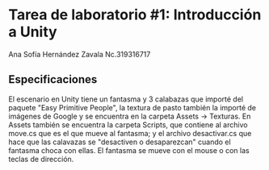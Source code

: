 # Tarea de laboratorio #1: Introducción a Unity

Ana Sofía Hernández Zavala Nc.319316717

## Especificaciones

El escenario en Unity tiene un fantasma y 3 calabazas que importé del paquete "Easy Primitive People", la textura de pasto también la importé de imágenes de Google y se encuentra en la carpeta Assets -> Texturas.
En Assets también se encuentra la carpeta Scripts, que contiene al archivo move.cs que es el que mueve al fantasma; y el archivo desactivar.cs que hace que las calavazas se "desactiven o desaparezcan" cuando el fantasma choca con ellas.
El fantasma se mueve con el mouse o con las teclas de dirección.
